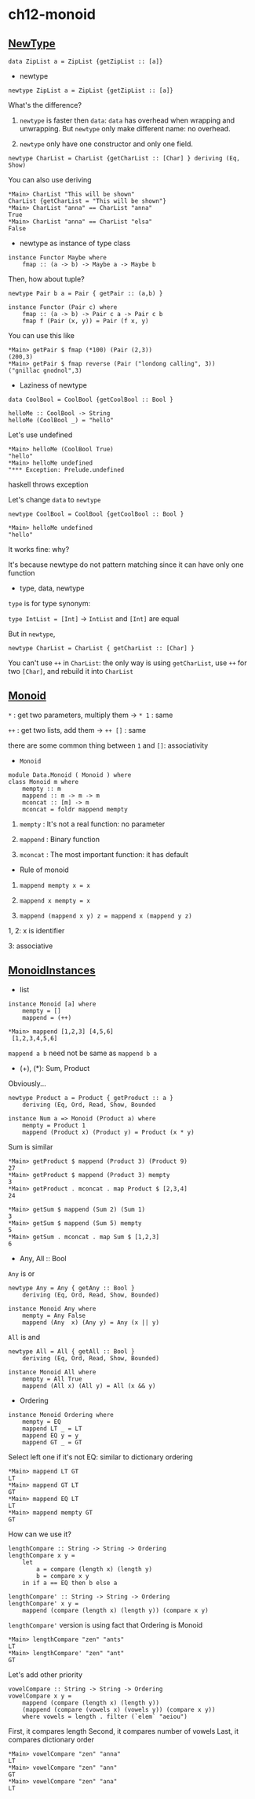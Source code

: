 # ch12-monoid

## [NewType](./app/NewType.hs)

`data ZipList a = ZipList {getZipList :: [a]}`

- newtype

`newtype ZipList a = ZipList {getZipList :: [a]}`

What's the difference? 

1. `newtype` is faster then `data`: `data` has overhead when wrapping and unwrapping.
But `newtype` only make different name: no overhead.

2. `newtype` only have one constructor and only one field.

`newtype CharList = CharList {getCharList :: [Char] } deriving (Eq, Show)`

You can also use deriving
```
*Main> CharList "This will be shown"
CharList {getCharList = "This will be shown"}
*Main> CharList "anna" == CharList "anna"
True
*Main> CharList "anna" == CharList "elsa"
False
```

- newtype as instance of type class

```
instance Functor Maybe where
    fmap :: (a -> b) -> Maybe a -> Maybe b
```

Then, how about tuple?

```
newtype Pair b a = Pair { getPair :: (a,b) }

instance Functor (Pair c) where
    fmap :: (a -> b) -> Pair c a -> Pair c b
    fmap f (Pair (x, y)) = Pair (f x, y)
```
You can use this like
```
*Main> getPair $ fmap (*100) (Pair (2,3))
(200,3)
*Main> getPair $ fmap reverse (Pair ("londong calling", 3))
("gnillac gnodnol",3)
```

- Laziness of newtype

```
data CoolBool = CoolBool {getCoolBool :: Bool }

helloMe :: CoolBool -> String
helloMe (CoolBool _) = "hello"
```
Let's use undefined
```
*Main> helloMe (CoolBool True)
"hello"
*Main> helloMe undefined
"*** Exception: Prelude.undefined
```
haskell throws exception

Let's change `data` to `newtype`

`newtype CoolBool = CoolBool {getCoolBool :: Bool }`

```
*Main> helloMe undefined
"hello"
```
It works fine: why?

It's because newtype do not pattern matching 
since it can have only one function

- type, data, newtype

`type` is for type synonym: 

`type IntList = [Int]` -> `IntList` and `[Int]` are equal

But in `newtype`,

`newtype CharList = CharList { getCharList :: [Char] }`

You can't use `++` in `CharList`: the only way is using `getCharList`, 
use `++` for two `[Char]`, and rebuild it into `CharList`

## [Monoid](./app/Monoid.hs)

`*` : get two parameters, multiply them -> `* 1` : same

`++` : get two lists, add them -> `++ []` : same

there are some common thing between `1` and `[]`:
associativity

- `Monoid`

```
module Data.Monoid ( Monoid ) where
class Monoid m where
    mempty :: m
    mappend :: m -> m -> m
    mconcat :: [m] -> m
    mconcat = foldr mappend mempty
```

1. `mempty` : It's not a real function: no parameter

2. `mappend` : Binary function

3. `mconcat` : The most important function: it has default

- Rule of monoid

1. `mappend mempty x = x`

2. `mappend x mempty = x`

3. `mappend (mappend x y) z = mappend x (mappend y z)`

1, 2: x is identifier

3: associative


## [MonoidInstances](./app/MonoidInstances.hs)

- list
```
instance Monoid [a] where
    mempty = []
    mappend = (++)
```

```
*Main> mappend [1,2,3] [4,5,6]
 [1,2,3,4,5,6]
```

`mappend a b` need not be same as `mappend b a`

- (+), (*): Sum, Product

Obviously...

```
newtype Product a = Product { getProduct :: a }
    deriving (Eq, Ord, Read, Show, Bounded

instance Num a => Monoid (Product a) where
    mempty = Product 1
    mappend (Product x) (Product y) = Product (x * y)
```
Sum is similar
```
*Main> getProduct $ mappend (Product 3) (Product 9)
27
*Main> getProduct $ mappend (Product 3) mempty
3
*Main> getProduct . mconcat . map Product $ [2,3,4]
24

*Main> getSum $ mappend (Sum 2) (Sum 1)
3
*Main> getSum $ mappend (Sum 5) mempty
5
*Main> getSum . mconcat . map Sum $ [1,2,3]
6
```

- Any, All :: Bool

`Any` is or
```
newtype Any = Any { getAny :: Bool }
    deriving (Eq, Ord, Read, Show, Bounded)

instance Monoid Any where
    mempty = Any False
    mappend (Any  x) (Any y) = Any (x || y)
```

`All` is and

```
newtype All = All { getAll :: Bool }
    deriving (Eq, Ord, Read, Show, Bounded)

instance Monoid All where
    mempty = All True
    mappend (All x) (All y) = All (x && y)
```

- Ordering

```
instance Monoid Ordering where
    mempty = EQ
    mappend LT _ = LT
    mappend EQ y = y
    mappend GT _ = GT
```

Select left one if it's not EQ: 
similar to dictionary ordering

```
*Main> mappend LT GT
LT
*Main> mappend GT LT
GT
*Main> mappend EQ LT
LT
*Main> mappend mempty GT
GT
```

How can we use it?
```
lengthCompare :: String -> String -> Ordering
lengthCompare x y =
    let
        a = compare (length x) (length y)
        b = compare x y
    in if a == EQ then b else a
    
lengthCompare' :: String -> String -> Ordering
lengthCompare' x y =
    mappend (compare (length x) (length y)) (compare x y)
```
`lengthCompare'` version is using fact that Ordering is Monoid

```
*Main> lengthCompare "zen" "ants"
LT
*Main> lengthCompare' "zen" "ant"
GT
```

Let's add other priority
```
vowelCompare :: String -> String -> Ordering
vowelCompare x y =
    mappend (compare (length x) (length y)) 
    (mappend (compare (vowels x) (vowels y)) (compare x y))
    where vowels = length . filter (`elem` "aeiou")
```
First, it compares length
Second, it compares number of vowels
Last, it compares dictionary order
```
*Main> vowelCompare "zen" "anna"
LT
*Main> vowelCompare "zen" "ann"
GT
*Main> vowelCompare "zen" "ana"
LT
```